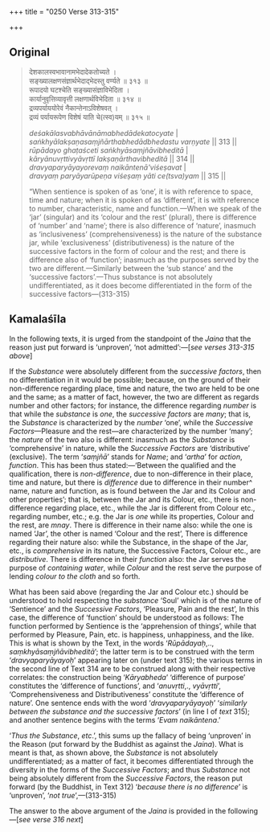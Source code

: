 +++
title = "0250 Verse 313-315"

+++
## Original 
>
> देशकालस्वभावानामभेदादेकतोच्यते ।  
> सङ्ख्यालक्षणसंज्ञार्थभेदाद्भेदस्तु वर्ण्यते ॥ ३१३ ॥  
> रूपादयो घटश्चेति सङ्ख्यासंज्ञाविभेदिता ।  
> कार्यानुवृत्तिव्यावृत्ती लक्षणार्थविभेदिता ॥ ३१४ ॥  
> द्रव्यपर्याययोरेवं नैकान्तेनाऽविशेषवत् ।  
> द्रव्यं पर्यायरूपेण विशेषं याति चे(त्स्व)यम् ॥ ३१५ ॥ 
>
> *deśakālasvabhāvānāmabhedādekatocyate* \|  
> *saṅkhyālakṣaṇasaṃjñārthabhedādbhedastu varṇyate* \|\| 313 \|\|  
> *rūpādayo ghaṭaśceti saṅkhyāsaṃjñāvibheditā* \|  
> *kāryānuvṛttivyāvṛttī lakṣaṇārthavibheditā* \|\| 314 \|\|  
> *dravyaparyāyayorevaṃ naikāntenā'viśeṣavat* \|  
> *dravyaṃ paryāyarūpeṇa viśeṣaṃ yāti ce(tsva)yam* \|\| 315 \|\| 
>
> “When sentience is spoken of as ‘one’, it is with reference to space, time and nature; when it is spoken of as ‘different’, it is with reference to number, characteristic, name and function.—When we speak of the ‘jar’ (singular) and its ‘colour and the rest’ (plural), there is difference of ‘number’ and ‘name’; there is also difference of ‘nature’, inasmuch as ‘inclusiveness’ (comprehensiveness) is the nature of the substance jar, while ‘exclusiveness’ (distributiveness) is the nature of the successive factors in the form of colour and the rest; and there is difference also of ‘function’; inasmuch as the purposes served by the two are different.—Similarly between the ‘sub stance’ and the ‘successive factors’.—Thus substance is not absolutely undifferentiated, as it does become differentiated in the form of the successive factors—(313-315)



## Kamalaśīla

In the following texts, it is urged from the standpoint of the *Jaina* that the reason just put forward is ‘unproven’, ‘not admitted’:—[*see verses 313-315 above*]

If the *Substance* were absolutely different from the *successive factors*, then no differentiation in it would be possible; because, on the ground of their non-difference regarding place, time and nature, the two are held to be one and the same; as a matter of fact, however, the two are different as regards number and other factors; for instance, the difference regarding *number* is that while the *substance* is *one*, the *successive factors* are *many*; that is, the *Substance* is characterized by the *number* ‘one’, while the *Successive Factors*—Pleasure and the rest—are characterized by the number ‘many’; the *nature* of the two also is different: inasmuch as the *Substance* is ‘comprehensive’ in nature, while the *Successive Factors* are ‘distributive’ (exclusive). The term ‘*saṃjñā*’ stands for *Name*; and ‘*artha*’ for *action*, *function*. This has been thus stated:—‘Between the qualified and the qualification, there is *non-difference*, due to non-difference in their place, time and nature, but there is *difference* due to difference in their number^ name, nature and function, as is found between the Jar and its Colour and other properties’; that is, between the Jar and its Colour, etc., there is non-difference regarding place, etc., while the Jar is different from Colour etc., regarding number, etc.; e.g. the Jar is *one* while its properties, Colour and the rest, are *mnay*. There is difference in their name also: while the one is named ‘Jar’, the other is named ‘Colour and the rest’, There is difference regarding their nature also: while the Substance, in the shape of the Jar, etc., is *comprehensive* in its nature, the Successive Factors, Colour etc., are *distributive*. There is difference in their *function* also: the Jar serves the purpose of *containing water*, while *Colour* and the rest serve the purpose of lending *colour to the cloth* and so forth.

What has been said above (regarding the Jar and Colour etc.) should be understood to hold respecting the *substance* ‘Soul’ which is of the nature of ‘Sentience’ and the *Successive Factors*, ‘Pleasure, Pain and the rest’, In this case, the difference of ‘function’ should be understood as follows: The function performed by Sentience is the ‘apprehension of things’, while that performed by Pleasure, Pain, etc. is happiness, unhappiness, and the like. This is what is shown by the Text, in the words ‘*Rūpādayaḥ*,.., *saṃkhyāsaṃjñāvibheditā*’; the latter term is to be construed with the term ‘*dravyaparyāyayoḥ*’ appearing later on (under text 315); the various terms in the second line of Text 314 are to be construed along with their respective correlates: the construction being ‘*Kāryabheda*’ ‘difference of purpose’ constitutes the ‘difference of functions’, and ‘*anuvṛtti*,., *vyāvṛtti*’, ‘Comprehensiveness and Distributiveness’ constitute the ‘difference of nature’. One sentence ends with the word ‘*dravyaparyāyayoḥ*’ ‘*similarly between the substance and the successive factors*’ (in line I of *text* 315); and another sentence begins with the terms ‘*Evam naikāntena*.’

‘*Thus the Substance*, *etc*.’, this sums up the fallacy of being ‘unproven’ in the Reason (put forward by the Buddhist as against the *Jaina*). What is meant is that, as shown above, the *Substance* is not absolutely undifferentiated; as a matter of fact, it becomes differentiated through the diversity in the forms of the *Successive Factors*; and thus *Substance* not being absolutely different from the *Successive Factors*, the reason put forward (by the Buddhist, in Text 312) ‘*because there is no difference*’ is ‘unproven’, ‘*not true*’,—(313-315)

The answer to the above argument of the *Jaina* is provided in the following—[*see verse 316 next*]


